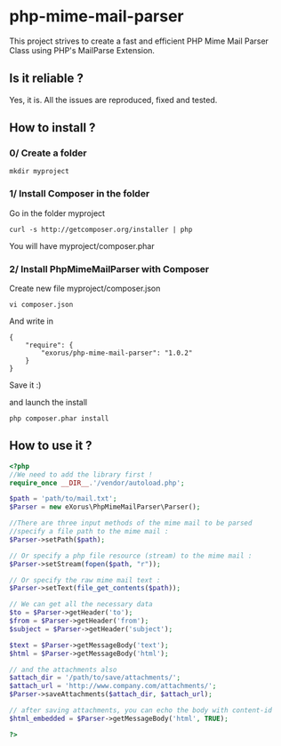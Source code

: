 php-mime-mail-parser
====================

This project strives to create a fast and efficient PHP Mime Mail Parser Class using PHP's MailParse Extension.

## Is it reliable ?

Yes, it is. 
All the issues are reproduced, fixed and tested.

## How to install ?

### 0/ Create a folder
	mkdir myproject

### 1/ Install Composer in the folder
Go in the folder myproject

	curl -s http://getcomposer.org/installer | php
You will have myproject/composer.phar

### 2/ Install PhpMimeMailParser with Composer
Create new file myproject/composer.json

	vi composer.json

And write in

	{
	    "require": {
	        "exorus/php-mime-mail-parser": "1.0.2"
	    }
	}
Save it :)

and launch the install

	php composer.phar install

## How to use it ?

```php
<?php
//We need to add the library first !
require_once __DIR__.'/vendor/autoload.php';

$path = 'path/to/mail.txt';
$Parser = new eXorus\PhpMimeMailParser\Parser();

//There are three input methods of the mime mail to be parsed
//specify a file path to the mime mail :
$Parser->setPath($path); 

// Or specify a php file resource (stream) to the mime mail :
$Parser->setStream(fopen($path, "r"));

// Or specify the raw mime mail text :
$Parser->setText(file_get_contents($path));

// We can get all the necessary data
$to = $Parser->getHeader('to');
$from = $Parser->getHeader('from');
$subject = $Parser->getHeader('subject');

$text = $Parser->getMessageBody('text');
$html = $Parser->getMessageBody('html');

// and the attachments also
$attach_dir = '/path/to/save/attachments/';
$attach_url = 'http://www.company.com/attachments/';
$Parser->saveAttachments($attach_dir, $attach_url);

// after saving attachments, you can echo the body with content-id
$html_embedded = $Parser->getMessageBody('html', TRUE);

?>
```

